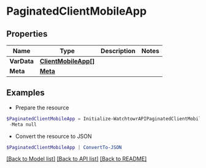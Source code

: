# PaginatedClientMobileApp
## Properties

Name | Type | Description | Notes
------------ | ------------- | ------------- | -------------
**VarData** | [**ClientMobileApp[]**](ClientMobileApp.md) |  | 
**Meta** | [**Meta**](Meta.md) |  | 

## Examples

- Prepare the resource
```powershell
$PaginatedClientMobileApp = Initialize-WatchtowrAPIPaginatedClientMobileApp  -VarData null `
 -Meta null
```

- Convert the resource to JSON
```powershell
$PaginatedClientMobileApp | ConvertTo-JSON
```

[[Back to Model list]](../README.md#documentation-for-models) [[Back to API list]](../README.md#documentation-for-api-endpoints) [[Back to README]](../README.md)


